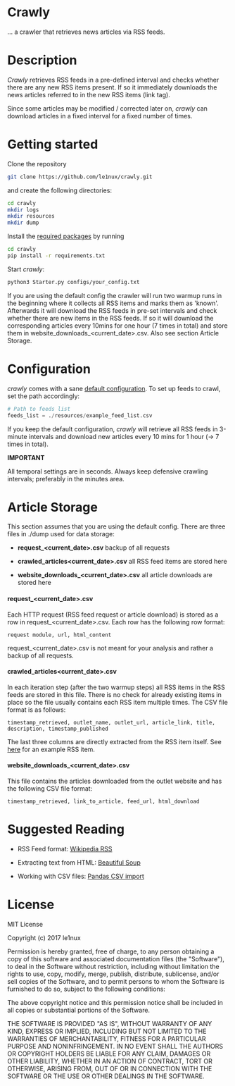 # Crawly
... a crawler that retrieves news articles via RSS feeds.

# Description
_Crawly_ retrieves RSS feeds in a pre-defined interval and checks whether there are any new RSS items present. 
If so it immediately downloads the news articles referred to in the new RSS items (link tag).

Since some articles may be modified / corrected later on, _crawly_ can download articles in a fixed interval for a fixed number of times. 


# Getting started

Clone the repository
```bash
git clone https://github.com/le1nux/crawly.git
```
and create the following directories: 
```bash
cd crawly
mkdir logs
mkdir resources
mkdir dump
```
Install the [required packages](https://github.com/le1nux/crawly/blob/master/requirements.txt) by running
```bash
cd crawly
pip install -r requirements.txt
```

Start _crawly_:
```bash
python3 Starter.py configs/your_config.txt
```

If you are using the default config the crawler will run two warmup runs in the beginning where it collects all RSS items and marks them as 'known'. Afterwards it will download the RSS feeds in pre-set intervals and check whether there are new items in the RSS feeds. If so it will download the corresponding articles every 10mins for one hour (7 times in total) and store them in website_downloads_<current_date>.csv. Also see section Article Storage. 


# Configuration
_crawly_ comes with a sane [default configuration](https://github.com/le1nux/crawly/blob/master/configs/config_default.txt). To set up feeds to crawl, set the path accordingly:
```python
# Path to feeds list
feeds_list = ./resources/example_feed_list.csv
```

If you keep the default configuration, _crawly_ will retrieve all RSS feeds in 3-minute intervals and download new articles every 10 mins for 1 hour (-> 7 times in total).

**IMPORTANT** 

All temporal settings are in seconds.
Always keep defensive crawling intervals; preferably in the minutes area.

# Article Storage
This section assumes that you are using the default config. 
There are three files in ./dump used for data storage:

* **request_<current_date>.csv** backup of all requests 

* **crawled_articles<current_date>.csv** all RSS feed items are stored here

* **website_downloads_<current_date>.csv** all article downloads are stored here

#### request_<current_date>.csv
Each HTTP request (RSS feed request or article download) is stored as a row in request_<current_date>.csv. Each row has the following row format:

```
request module, url, html_content
```
request_<current_date>.csv is not meant for your analysis and rather a backup of all requests. 

#### crawled_articles<current_date>.csv
In each iteration step (after the two warmup steps) all RSS items in the RSS feeds are stored in this file. There is no check for already existing items in place so the file usually contains each RSS item multiple times. 
The CSV file format is as follows:

```
timestamp_retrieved, outlet_name, outlet_url, article_link, title, description, timestamp_published
```
The last three columns are directly extracted from the RSS item itself. See [here](https://en.wikipedia.org/wiki/RSS#Example) for an example RSS item. 


#### website_downloads_<current_date>.csv
This file contains the articles downloaded from the outlet website and has the following CSV file format:

```
timestamp_retrieved, link_to_article, feed_url, html_download
```
# Suggested Reading

* RSS Feed format: [Wikipedia RSS](https://en.wikipedia.org/wiki/RSS)

* Extracting text from HTML: [Beautiful Soup](https://www.crummy.com/software/BeautifulSoup/bs4/doc/)

* Working with CSV files: [Pandas CSV import](https://pandas.pydata.org/pandas-docs/stable/generated/pandas.read_csv.html)

# License

MIT License

Copyright (c) 2017 le1nux

Permission is hereby granted, free of charge, to any person obtaining a copy
of this software and associated documentation files (the "Software"), to deal
in the Software without restriction, including without limitation the rights
to use, copy, modify, merge, publish, distribute, sublicense, and/or sell
copies of the Software, and to permit persons to whom the Software is
furnished to do so, subject to the following conditions:

The above copyright notice and this permission notice shall be included in all
copies or substantial portions of the Software.

THE SOFTWARE IS PROVIDED "AS IS", WITHOUT WARRANTY OF ANY KIND, EXPRESS OR
IMPLIED, INCLUDING BUT NOT LIMITED TO THE WARRANTIES OF MERCHANTABILITY,
FITNESS FOR A PARTICULAR PURPOSE AND NONINFRINGEMENT. IN NO EVENT SHALL THE
AUTHORS OR COPYRIGHT HOLDERS BE LIABLE FOR ANY CLAIM, DAMAGES OR OTHER
LIABILITY, WHETHER IN AN ACTION OF CONTRACT, TORT OR OTHERWISE, ARISING FROM,
OUT OF OR IN CONNECTION WITH THE SOFTWARE OR THE USE OR OTHER DEALINGS IN THE
SOFTWARE.
